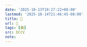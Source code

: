 ```yaml
---
date: '2025-10-13T10:27:22+08:00'
lastmod: '2025-10-14T21:46:45-08:00'
title: 􁎵
url: 􁎵
tags: [義]
src: DCCV
note:
---
```

